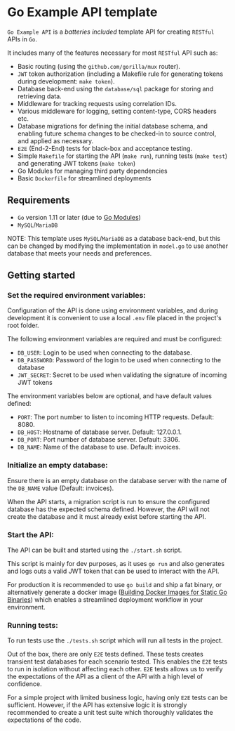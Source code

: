 # Go Example API template

`Go Example API` is a _batteries included_ template API for creating `RESTful` APIs in `Go`.


It includes many of the features necessary for most `RESTful` API such as:
- Basic routing (using the `github.com/gorilla/mux` router).
- `JWT` token authorization (including a Makefile rule for generating tokens during development: `make token`).
- Database back-end using the `database/sql` package for storing and retrieving data.
- Middleware for tracking requests using correlation IDs.
- Various middleware for logging, setting content-type, CORS headers etc.
- Database migrations for defining the initial database schema, and enabling future schema changes to be checked-in to source control, and applied as necessary.
- `E2E` (End-2-End) tests for black-box and acceptance testing.
- Simple `Makefile` for starting the API (`make run`), running tests (`make test`) and generating JWT tokens (`make token`)
- Go Modules for managing third party dependencies
- Basic `Dockerfile` for streamlined deployments

## Requirements
- `Go` version 1.11 or later (due to [Go Modules](https://github.com/golang/go/wiki/Modules))
- `MySQL`/`MariaDB`

NOTE: This template uses `MySQL`/`MariaDB` as a database back-end, but this can be changed by modifying the implementation in `model.go` to use another database that meets your needs and preferences.

## Getting started

### Set the required environment variables:
Configuration of the API is done using environment variables, and during development it is convenient to use a local `.env` file placed in the project's root folder.

The following environment variables are required and must be configured:
- `DB_USER`: Login to be used when connecting to the database.
- `DB_PASSWORD`: Password of the login to be used when connecting to the database
- `JWT_SECRET`: Secret to be used when validating the signature of incoming JWT tokens

The environment variables below are optional, and have default values defined:

- `PORT`: The port number to listen to incoming HTTP requests. Default: 8080.
- `DB_HOST`: Hostname of database server. Default: 127.0.0.1.
- `DB_PORT`: Port number of database server. Default: 3306.
- `DB_NAME`: Name of the database to use. Default: invoices.


### Initialize an empty database:
Ensure there is an empty database on the database server with the name of the `DB_NAME` value (Default: invoices).

When the API starts, a migration script is run to ensure the configured database has the expected schema defined. However, the API will not create the database and it must already exist before starting the API.

### Start the API:
The API can be built and started using the `./start.sh` script.

This script is mainly for dev purposes, as it uses `go run` and also generates and logs outs a valid JWT token that can be used to interact with the API.

For production it is recommended to use `go build` and ship a fat binary, or alternatively generate a docker image ([Building Docker Images for Static Go Binaries](https://medium.com/@kelseyhightower/optimizing-docker-images-for-static-binaries-b5696e26eb07)) which enables a streamlined deployment workflow in your environment.

### Running tests:
To run tests use the `./tests.sh` script which will run all tests in the project.

Out of the box, there are only `E2E` tests defined. These tests creates  transient test databases for each scenario tested. This enables the `E2E` tests to run in isolation without affecting each other. `E2E` tests
allows us to verify the expectations of the API as a client of the API with a high level of confidence.

For a simple project with limited business logic, having only `E2E` tests can be sufficient. However, if the API has extensive logic it is strongly recommended to create a unit test suite which thoroughly validates the expectations of the code.
